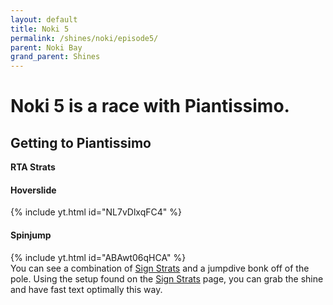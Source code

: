 ```yaml
---
layout: default 
title: Noki 5
permalink: /shines/noki/episode5/
parent: Noki Bay
grand_parent: Shines
---
```

# Noki 5 is a race with Piantissimo.

## Getting to Piantissimo  
**RTA Strats**
#### Hoverslide  
{% include yt.html id="NL7vDlxqFC4" %}  
#### Spinjump  
{% include yt.html id="ABAwt06qHCA" %}  
You can see a combination of [Sign Strats](https://smscommunity.github.io/sms-guide/techniques/signstrats/) and a jumpdive bonk off of the pole. Using the setup found on the [Sign Strats](https://smscommunity.github.io/sms-guide/techniques/signstrats/) page, you can grab the shine and have fast text optimally this way.  
